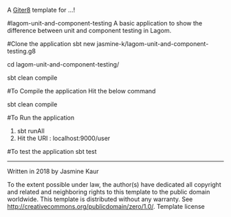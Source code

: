 A [Giter8][g8] template for ...!

#lagom-unit-and-component-testing
A basic application to show the difference between unit and component testing in Lagom.

#Clone the application
sbt new jasmine-k/lagom-unit-and-component-testing.g8

cd lagom-unit-and-component-testing/

sbt clean compile

#To Compile the application
Hit the below command

sbt clean compile

#To Run the application
1. sbt runAll
2. Hit the URI : localhost:9000/user

#To test the application
sbt test

----------------
Written in 2018 by Jasmine Kaur

To the extent possible under law, the author(s) have dedicated all copyright and related and neighboring rights to this template to the public domain worldwide. This template is distributed without any warranty. See http://creativecommons.org/publicdomain/zero/1.0/.
Template license

[g8]: http://www.foundweekends.org/giter8/
